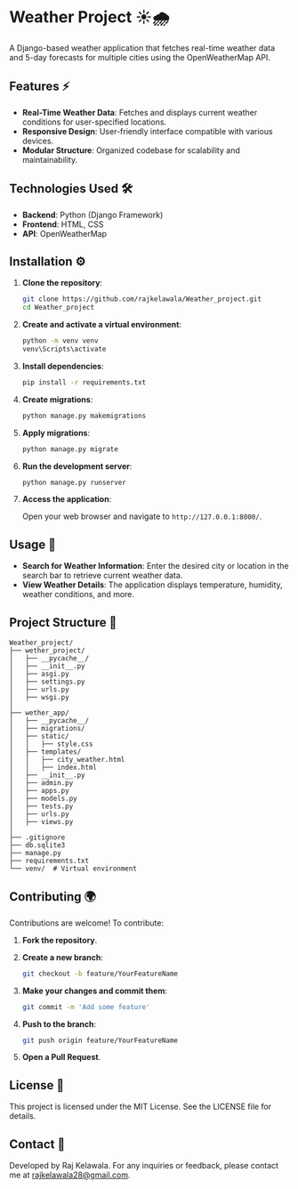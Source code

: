 # Weather Project ☀️🌧️

A Django-based weather application that fetches real-time weather data and 5-day forecasts for multiple cities using the OpenWeatherMap API.

## Features ⚡

- **Real-Time Weather Data**: Fetches and displays current weather conditions for user-specified locations.
- **Responsive Design**: User-friendly interface compatible with various devices.
- **Modular Structure**: Organized codebase for scalability and maintainability.

## Technologies Used 🛠️

- **Backend**: Python (Django Framework)
- **Frontend**: HTML, CSS
- **API**: OpenWeatherMap

## Installation ⚙️

1. **Clone the repository**:

   ```bash
   git clone https://github.com/rajkelawala/Weather_project.git
   cd Weather_project
   ```

2. **Create and activate a virtual environment**:

     ```bash
     python -m venv venv
     venv\Scripts\activate
     ```

3. **Install dependencies**:

   ```bash
   pip install -r requirements.txt
   ```

4. **Create migrations**:

   ```bash
   python manage.py makemigrations
   ```

5. **Apply migrations**:

   ```bash
   python manage.py migrate
   ```

6. **Run the development server**:

   ```bash
   python manage.py runserver
   ```

7. **Access the application**:

   Open your web browser and navigate to `http://127.0.0.1:8000/`.

## Usage 🎯

- **Search for Weather Information**: Enter the desired city or location in the search bar to retrieve current weather data.
- **View Weather Details**: The application displays temperature, humidity, weather conditions, and more.

## Project Structure  📂

```
Weather_project/
├── wether_project/
│   ├── __pycache__/
│   ├── __init__.py
│   ├── asgi.py
│   ├── settings.py
│   ├── urls.py
│   ├── wsgi.py
│
├── wether_app/
│   ├── __pycache__/
│   ├── migrations/
│   ├── static/
│   │   ├── style.css
│   ├── templates/
│   │   ├── city_weather.html
│   │   ├── index.html
│   ├── __init__.py
│   ├── admin.py
│   ├── apps.py
│   ├── models.py
│   ├── tests.py
│   ├── urls.py
│   ├── views.py
│
├── .gitignore
├── db.sqlite3
├── manage.py
├── requirements.txt
└── venv/  # Virtual environment
```

## Contributing 🌍

Contributions are welcome! To contribute:

1. **Fork the repository**.
2. **Create a new branch**:

   ```bash
   git checkout -b feature/YourFeatureName
   ```

3. **Make your changes and commit them**:

   ```bash
   git commit -m 'Add some feature'
   ```

4. **Push to the branch**:

   ```bash
   git push origin feature/YourFeatureName
   ```

5. **Open a Pull Request**.

## License 📝

This project is licensed under the MIT License. See the LICENSE file for details.

## Contact 📩

Developed by Raj Kelawala. For any inquiries or feedback, please contact me at [rajkelawala28@gmail.com](mailto:rajkelawala28@gmail.com).

